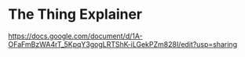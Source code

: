 # The Thing Explainer

https://docs.google.com/document/d/1A-OFaFmBzWA4rT_5KpqY3gogLRTShK-iLGekPZm828I/edit?usp=sharing
